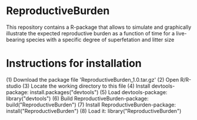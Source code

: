 # ReproductiveBurden
This repository contains a R-package that allows to simulate and graphically illustrate the expected reproductive burden as a function of time for a live-bearing species with a specific degree of superfetation and litter size

# Instructions for installation
(1) Download the package file 'ReproductiveBurden_1.0.tar.gz'
(2) Open R/R-studio
(3) Locate the working directory to this file
(4) Install devtools-package: install.packages("devtools")
(5) Load devtools-package: library("devtools")
(6) Build ReproductiveBurden-package: build("ReproductiveBurden")
(7) Install ReproductiveBurden-package: install("ReproductiveBurden")
(8) Load it: library("ReproductiveBurden")

